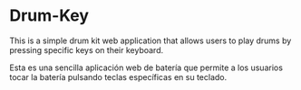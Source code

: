 # Drum-Key
This is a simple drum kit web application that allows users to play drums by pressing specific keys on their keyboard.

Esta es una sencilla aplicación web de batería que permite a los usuarios tocar la batería pulsando teclas específicas en su teclado.
